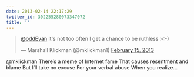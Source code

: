```yaml
---
date: 2013-02-14 22:17:29
twitter_id: 302255280073347072
title: ''
---
```


<blockquote class="twitter-tweet"><p lang="en" dir="ltr"><a href="https://twitter.com/oddEvan?ref_src=twsrc%5Etfw">@oddEvan</a> it&#39;s not too often I get a chance to be ruthless &gt;:-)</p>&mdash; Marshall Klickman (@mklickman1) <a href="https://twitter.com/mklickman1/status/302246233492303873?ref_src=twsrc%5Etfw">February 15, 2013</a></blockquote>
<script async src="https://platform.twitter.com/widgets.js" charset="utf-8"></script>

@mklickman
There’s a meme of Internet fame
That causes resentment and blame
But I’ll take no excuse
For your verbal abuse
When you realize…
